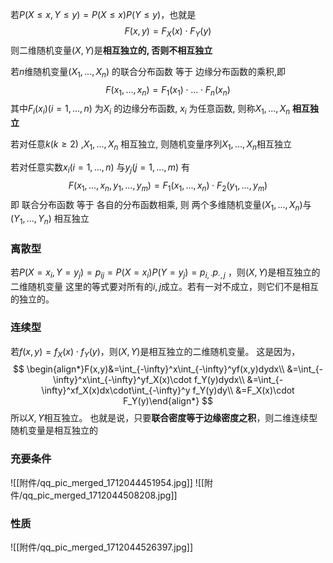 

若$P(X\le x,Y\le y)=P(X\le x)P(Y\le y)$，也就是
$$
F(x,y)=F_X(x)\cdot F_Y(y)
$$
则二维随机变量$(X,Y)$是**相互独立的, 否则不相互独立**


若$n$维随机变量$(X_{1},...,X_{n})$ 的联合分布函数 等于 边缘分布函数的乘积,即
$$
F(x_{1},...,x_{n})=F_{1}(x_{1})\cdot ... \cdot F_{n}(x_{n})
$$
其中$F_{i}(x_{i})(i=1,...,n)$ 为$X_{i}$ 的边缘分布函数, $x_{i}$ 为任意函数, 则称$X_{1},...,X_{n}$ **相互独立**


若对任意$k(k\geq 2)$ ,$X_{1},...,X_{n}$ 相互独立, 则随机变量序列$X_{1},...,X_{n}$相互独立


若对任意实数$x_{i}(i=1,...,n)$ 与$y_{j}(j=1,...,m)$ 有
$$
F(x_{1},...,x_{n},y_{1},...,y_{m})=F_{1}(x_{1},...,x_{n})\cdot F_{2}(y_{1},...,y_{m})
$$
即 联合分布函数 等于 各自的分布函数相乘,
则 两个多维随机变量$(X_{1},...,X_{n})$与$(Y_{1},...,Y_{n})$ 相互独立


### 离散型
若$P(X=x_i, Y=y_j)=p_{ij}=P(X=x_i)P(Y=y_j)=p_{i,\cdot}p_{\cdot,j}$ ，则$(X,Y)$是相互独立的二维随机变量
这里的等式要对所有的$i,j$成立。若有一对不成立，则它们不是相互的独立的。

### 连续型
若$f(x,y)=f_X(x)\cdot f_Y(y)$，则$(X,Y)$是相互独立的二维随机变量。
这是因为，
$$
\begin{align*}F(x,y)&=\int_{-\infty}^x\int_{-\infty}^yf(x,y)dydx\\ &=\int_{-\infty}^x\int_{-\infty}^yf_X(x)\cdot f_Y(y)dydx\\ &=\int_{-\infty}^xf_X(x)dx\cdot\int_{-\infty}^y f_Y(y)dy\\ &=F_X(x)\cdot F_Y(y)\end{align*}
$$
所以$X,Y$相互独立。
也就是说，只要**联合密度等于边缘密度之积**，则二维连续型随机变量是相互独立的

### 充要条件
![[附件/qq_pic_merged_1712044451954.jpg]]
![[附件/qq_pic_merged_1712044508208.jpg]]
### 性质
![[附件/qq_pic_merged_1712044526397.jpg]]